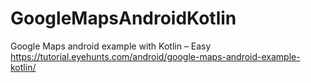 # GoogleMapsAndroidKotlin
Google Maps android example with Kotlin – Easy
https://tutorial.eyehunts.com/android/google-maps-android-example-kotlin/
